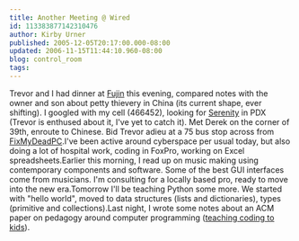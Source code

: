 ```yaml
---
title: Another Meeting @ Wired
id: 113383877142310476
author: Kirby Urner
published: 2005-12-05T20:17:00.000-08:00
updated: 2006-11-15T11:44:10.960-08:00
blog: control_room
tags: 
---
```


Trevor and I had dinner at [Fujin](http://cityguide.aol.com/portland/entertainment/venue.adp?sbid=111290343) this evening, compared notes with the owner and son about petty thievery in China (its current shape, ever shifting). I googled with my cell (466452), looking for [Serenity](http://www.imdb.com/title/tt0379786/) in PDX (Trevor is enthused about it, I've yet to catch it). Met Derek on the corner of 39th, enroute to Chinese. Bid Trevor adieu at a 75 bus stop across from [FixMyDeadPC](http://www.fixmydeadpc.com/).I've been active around cyberspace per usual today, but also doing a lot of hospital work, coding in FoxPro, working on Excel spreadsheets.Earlier this morning, I read up on music making using contemporary components and software. Some of the best GUI interfaces come from musicians. I'm consulting for a locally based pro, ready to move into the new era.Tomorrow I'll be teaching Python some more. We started with "hello world", moved to data structures (lists and dictionaries), types (primitive and collections).Last night, I wrote some notes about an ACM paper on pedagogy around computer programming ([teaching coding to kids](http://mail.python.org/pipermail/edu-sig/2005-December/005607.html)).